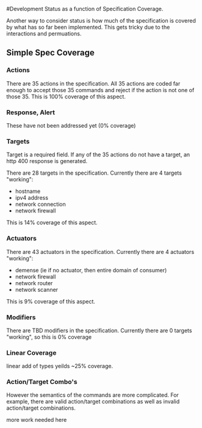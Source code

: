 #Development Status as a function of Specification Coverage.

Another way to consider status is how much of the specification is covered by what has so far been 
implemented.
This gets tricky due to the interactions and permuations.

## Simple Spec Coverage
### Actions
There are 35 actions in the specification. 
All 35 actions are coded far enough to accept those 35 commands
and reject if the action is not one of those 35. 
This is 100% coverage of this aspect.

### Response, Alert
These have not been addressed yet (0% coverage)

### Targets
Target is a required field. 
If any of the 35 actions do not have a target, 
an http 400 response is generated.

There are 28 targets in the specification.
Currently there are 4 targets "working":
- hostname
- ipv4 address
- network connection
- network firewall

This is 14% coverage of this aspect.

### Actuators

There are 43 actuators in the specification.
Currently there are 4 actuators "working":
- demense (ie if no actuator, then entire domain of consumer)
- network firewall
- network router
- network scanner

This is 9% coverage of this aspect.

### Modifiers

There are TBD modifiers in the specification.
Currently there are 0 targets "working",
so this is 0% coverage

### Linear Coverage

linear add of types yeilds ~25% coverage.

### Action/Target Combo's
However the semantics of the commands are more complicated.
For example, there are valid action/target combinations as well as invalid action/target combinations.


more work needed here
